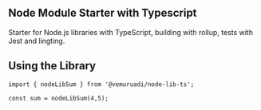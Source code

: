 
## Node Module Starter with Typescript

Starter for Node.js libraries with TypeScript, building with rollup, tests with Jest and lingting.

## Using the Library

```
import { nodeLibSum } from '@vemuruadi/node-lib-ts';

const sum = nodeLibSum(4,5);
```